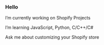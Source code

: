 ### Hello



I’m currently working on Shopify Projects

I’m learning JavaScript, Python, C/C++/C#

Ask me about customizing your Shopify store

